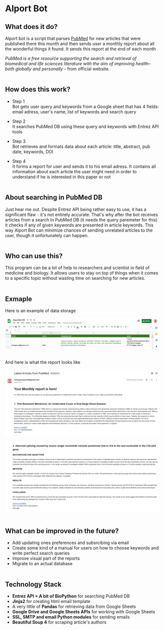 # Alport Bot

## What does it do?
Alport bot is a script that parses [PubMed](https://pubmed.ncbi.nlm.nih.gov/) for new articles that were published there this month and then sends user a monthly report about all the wonderful things it found. It sends this report at the end of each month

 _PubMed is a free resource supporting the search and retrieval of biomedical and life sciences literature with the aim of improving health–both globally and personally_ - from official website.<br><br>

## How does this work?
- Step 1 <br> Bot gets user query and keywords from a Google sheet that has 4 fields: email adress, user's name, list of keywords and search query

- Step 2 <br> It searches PubMed DB using these query and keywords with Entrez API tools

- Step 3 <br> Bot retrieves and formats data about each article: title, abstract, pub date, keywords, DOI

- Step 4 <br> It forms a report for user and sends it to his email adress. It contains all information about each article the user might need in order to understand if he is interested in this paper or not
<br><br>
## About searching in PubMed DB
Just hear me out. Despite Entrez API being rather easy to use, it has a significant flaw - it's not entirely accurate. That's why after the bot receives articles from a search in PubMed DB (it needs the query paremeter for this) it checks if any of given keywords are presented in article keywords. This way Alport Bot can minimize chances of sending unrelated articles to the user, though it unfortunately can happen.<br><br>

## Who can use this?
This program can be a lot of help to researchers and scientist in field of medicine and biology. It allows users to stay on top of things when it comes to a specific topic without wasting time on searching for new articles.<br><br>

## Exmaple
Here is an example of data storage

![How the Google sheet looks](Images/db.png)<br><br>

And here is what the report looks like

![How an actual report looks](Images/first.png)

![How an actual report looks](Images/second.png)
<br><br>

## What can be improved in the future?
- Add updating ones preferences and subsrcibing via email
- Create some kind of a manual for users on how to choose keywords and write perfect search queries
- Improve visual part of the reports
- Migrate to an actual database
<br><br>


## Technology Stack
- __Entrez API + A bit of BioPython__ for searching PubMed DB
- __Jinja2__ for creating html email template
- A very little of __Pandas__ for retrieving data from Google Sheets
- __Google Drive and Google Sheets APIs__ for working with Google Sheets
- __SSL, SMTP and email Python modules__ for sending emails
- __Beautiful Soup 4__ for scraping article's authors

